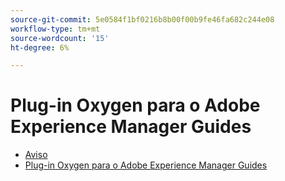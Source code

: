 ```yaml
---
source-git-commit: 5e0584f1bf0216b8b00f00b9fe46fa682c244e08
workflow-type: tm+mt
source-wordcount: '15'
ht-degree: 6%

---
```

# Plug-in Oxygen para o Adobe Experience Manager Guides

- [Aviso](rebranding-disclaimer.md)
- [Plug-in Oxygen para o Adobe Experience Manager Guides](use-aem-connector.md)

